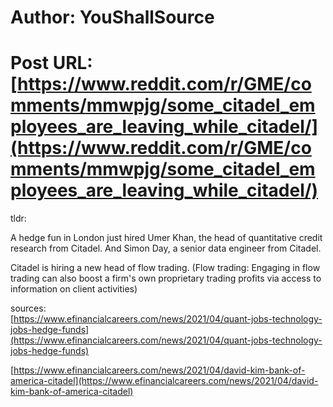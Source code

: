 # Author: YouShallSource
# Post URL: [https://www.reddit.com/r/GME/comments/mmwpjg/some_citadel_employees_are_leaving_while_citadel/](https://www.reddit.com/r/GME/comments/mmwpjg/some_citadel_employees_are_leaving_while_citadel/)


tldr:

A hedge fun in London just hired Umer Khan, the head of quantitative credit research from Citadel. And Simon Day, a senior data engineer from Citadel. 

Citadel is hiring a new head of flow trading. (Flow trading:  Engaging in flow trading can also boost a firm's own proprietary trading profits via access to information on client activities)

sources:   
[https://www.efinancialcareers.com/news/2021/04/quant-jobs-technology-jobs-hedge-funds](https://www.efinancialcareers.com/news/2021/04/quant-jobs-technology-jobs-hedge-funds)

[https://www.efinancialcareers.com/news/2021/04/david-kim-bank-of-america-citadel](https://www.efinancialcareers.com/news/2021/04/david-kim-bank-of-america-citadel)